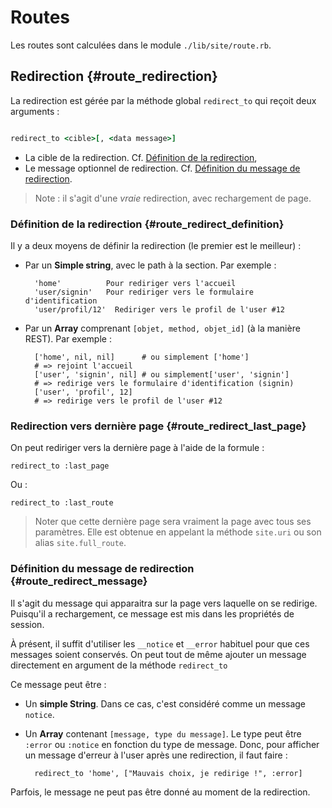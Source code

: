 # Routes

Les routes sont calculées dans le module `./lib/site/route.rb`.


## Redirection {#route_redirection}

La redirection est gérée par la méthode global `redirect_to` qui reçoit deux arguments :

```ruby

redirect_to <cible>[, <data message>]

```

* La cible de la redirection. Cf. [Définition de la redirection](#route_redirect_definition),
* Le message optionnel de redirection. Cf. [Définition du message de redirection](#route_redirect_message).

> Note : il s'agit d'une *vraie* redirection, avec rechargement de page.

### Définition de la redirection {#route_redirect_definition}

Il y a deux moyens de définir la redirection (le premier est le meilleur) :

* Par un **Simple string**, avec le path à la section. Par exemple :
  ```
    'home'          Pour rediriger vers l'accueil
    'user/signin'   Pour rediriger vers le formulaire d'identification
    'user/profil/12'  Rediriger vers le profil de l'user #12
  ```
* Par un **Array** comprenant `[objet, method, objet_id]` (à la manière REST). Par exemple :
  ```
    ['home', nil, nil]      # ou simplement ['home']
    # => rejoint l'accueil
    ['user', 'signin', nil] # ou simplement['user', 'signin']
    # => redirige vers le formulaire d'identification (signin)
    ['user', 'profil', 12]
    # => redirige vers le profil de l'user #12
  ```

### Redirection vers dernière page {#route_redirect_last_page}

On peut rediriger vers la dernière page à l'aide de la formule :

```
redirect_to :last_page
```

Ou :

```
redirect_to :last_route
```


> Noter que cette dernière page sera vraiment la page avec tous ses paramètres. Elle est obtenue en appelant la méthode `site.uri` ou son alias `site.full_route`.

### Définition du message de redirection {#route_redirect_message}

Il s'agit du message qui apparaitra sur la page vers laquelle on se redirige. Puisqu'il a rechargement, ce message est mis dans les propriétés de session.

À présent, il suffit d'utiliser les `__notice` et `__error` habituel pour que ces messages soient conservés. On peut tout de même ajouter un message directement en argument de la méthode `redirect_to`

Ce message peut être :

* Un **simple String**. Dans ce cas, c'est considéré comme un message `notice`.
* Un **Array** contenant `[message, type du message]`. Le type peut être `:error` ou `:notice` en fonction du type de message.
  Donc, pour afficher un message d'erreur à l'user après une redirection, il faut faire :

  ```
    redirect_to 'home', ["Mauvais choix, je redirige !", :error]
  ```

Parfois, le message ne peut pas être donné au moment de la redirection.
